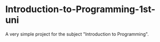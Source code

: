 # Introduction-to-Programming-1st-uni
A very simple project for the subject "Introduction to Programming".
